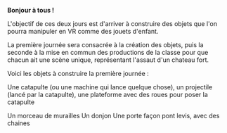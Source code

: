 
**Bonjour à tous !**

L'objectif de ces deux jours est d'arriver à construire des objets que l'on pourra manipuler en VR comme des jouets d'enfant.

La première journée sera consacrée à la création des objets, puis la seconde à la mise en commun des productions de la classe 
pour que chacun ait une scène unique, représentant l'assaut d'un chateau fort.

Voici les objets à construire la première journée :

Une catapulte (ou une machine qui lance quelque chose), 
un projectile (lancé par la catapulte), 
une plateforme avec des roues pour poser la catapulte

Un morceau de murailles
Un donjon
Une porte façon pont levis, avec des chaines
